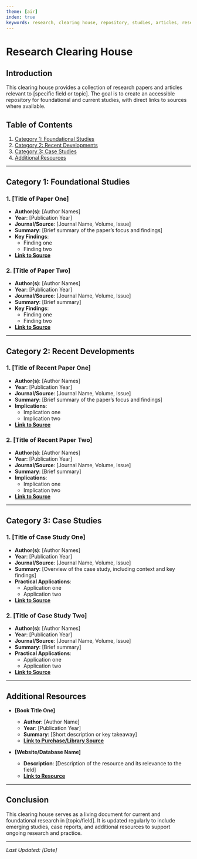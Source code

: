 ```yaml
---
theme: [air]
index: true
keywords: research, clearing house, repository, studies, articles, research papers, case studies, resources, literature review, methodology, findings, implications, practical applications
---
```


# Research Clearing House

## Introduction

This clearing house provides a collection of research papers and articles relevant to [specific field or topic]. The goal is to create an accessible repository for foundational and current studies, with direct links to sources where available.

## Table of Contents

1. [Category 1: Foundational Studies](#category-1-foundational-studies)
2. [Category 2: Recent Developments](#category-2-recent-developments)
3. [Category 3: Case Studies](#category-3-case-studies)
4. [Additional Resources](#additional-resources)

---

## Category 1: Foundational Studies

### 1. **[Title of Paper One]**

- **Author(s)**: [Author Names]
- **Year**: [Publication Year]
- **Journal/Source**: [Journal Name, Volume, Issue]
- **Summary**: [Brief summary of the paper’s focus and findings]
- **Key Findings**:
  - Finding one
  - Finding two
- [**Link to Source**](URL)

### 2. **[Title of Paper Two]**

- **Author(s)**: [Author Names]
- **Year**: [Publication Year]
- **Journal/Source**: [Journal Name, Volume, Issue]
- **Summary**: [Brief summary]
- **Key Findings**:
  - Finding one
  - Finding two
- [**Link to Source**](URL)

---

## Category 2: Recent Developments

### 1. **[Title of Recent Paper One]**

- **Author(s)**: [Author Names]
- **Year**: [Publication Year]
- **Journal/Source**: [Journal Name, Volume, Issue]
- **Summary**: [Brief summary of the paper’s focus and findings]
- **Implications**:
  - Implication one
  - Implication two
- [**Link to Source**](URL)

### 2. **[Title of Recent Paper Two]**

- **Author(s)**: [Author Names]
- **Year**: [Publication Year]
- **Journal/Source**: [Journal Name, Volume, Issue]
- **Summary**: [Brief summary]
- **Implications**:
  - Implication one
  - Implication two
- [**Link to Source**](URL)

---

## Category 3: Case Studies

### 1. **[Title of Case Study One]**

- **Author(s)**: [Author Names]
- **Year**: [Publication Year]
- **Journal/Source**: [Journal Name, Volume, Issue]
- **Summary**: [Overview of the case study, including context and key findings]
- **Practical Applications**:
  - Application one
  - Application two
- [**Link to Source**](URL)

### 2. **[Title of Case Study Two]**

- **Author(s)**: [Author Names]
- **Year**: [Publication Year]
- **Journal/Source**: [Journal Name, Volume, Issue]
- **Summary**: [Brief summary]
- **Practical Applications**:
  - Application one
  - Application two
- [**Link to Source**](URL)

---

## Additional Resources

- **[Book Title One]**

  - **Author**: [Author Name]
  - **Year**: [Publication Year]
  - **Summary**: [Short description or key takeaway]
  - [**Link to Purchase/Library Source**](URL)

- **[Website/Database Name]**
  - **Description**: [Description of the resource and its relevance to the field]
  - [**Link to Resource**](URL)

---

## Conclusion

This clearing house serves as a living document for current and foundational research in [topic/field]. It is updated regularly to include emerging studies, case reports, and additional resources to support ongoing research and practice.

---

_Last Updated: [Date]_
